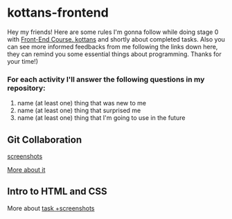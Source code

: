# kottans-frontend
Hey my friends! Here are some rules I'm gonna follow while doing stage 0 with [Front-End Course. kottans](https://github.com/kottans/frontend/blob/2022_UA/contents.md) and shortly about completed tasks. Also you can see more informed feedbacks from me following the links down here, they can remind you some essential things about programming.
Thanks for your time!)

### For each activity I'll answer the following questions in my repository:

1. name (at least one) thing that was new to me
2. name (at least one) thing that surprised me
3. name (at least one) thing that I'm going to use in the future


## Git Collaboration
 
[screenshots]()

 [More about it](./task_git_collaboration/GitCollaboration.md)

## Intro to HTML and CSS

More about [task +screenshots](./task_html_css_intro/intro%20to%20HTML%26CSS.md)


